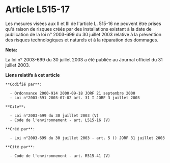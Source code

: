 # Article L515-17

Les mesures visées aux II et III de l'article L. 515-16 ne peuvent être prises qu'à raison de risques créés par des
installations existant à la date de publication de la loi n° 2003-699 du 30 juillet 2003 relative à la prévention des risques
technologiques et naturels et à la réparation des dommages.

**Nota:**

La loi n° 2003-699 du 30 juillet 2003 a été publiée au Journal officiel du 31 juillet 2003.

**Liens relatifs à cet article**

	**Codifié par**:

	  - Ordonnance 2000-914 2000-09-18 JORF 21 septembre 2000
	  - Loi n°2003-591 2003-07-02 art. 31 I JORF 3 juillet 2003

	**Cite**:

	  - Loi n°2003-699 du 30 juillet 2003 (V)
	  - Code de l'environnement - art. L515-16 (V)

	**Créé par**:

	  - Loi n°2003-699 du 30 juillet 2003 - art. 5 () JORF 31 juillet 2003

	**Cité par**:

	  - Code de l'environnement - art. R515-41 (V)
